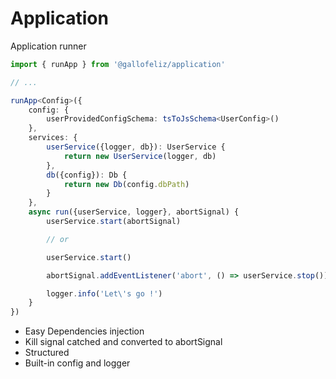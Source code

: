 # Application

Application runner

```typescript
import { runApp } from '@gallofeliz/application'

// ...

runApp<Config>({
	config: {
		userProvidedConfigSchema: tsToJsSchema<UserConfig>()
	},
	services: {
		userService({logger, db}): UserService {
			return new UserService(logger, db)
		},
		db({config}): Db {
			return new Db(config.dbPath)
		}
	},
	async run({userService, logger}, abortSignal) {
		userService.start(abortSignal)

		// or

		userService.start()

		abortSignal.addEventListener('abort', () => userService.stop())

		logger.info('Let\'s go !')
	}
})

```

- Easy Dependencies injection
- Kill signal catched and converted to abortSignal
- Structured
- Built-in config and logger
